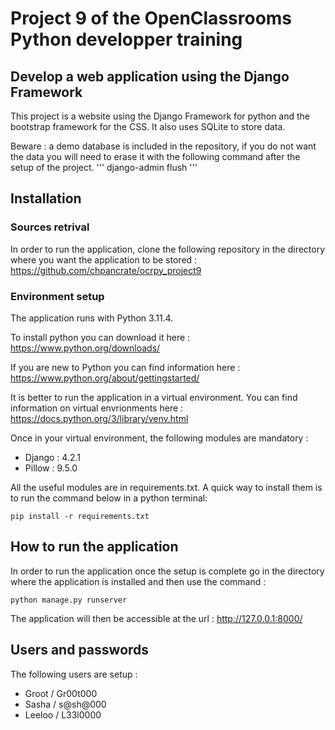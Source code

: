# Project 9 of the OpenClassrooms Python developper training

## Develop a web application using the Django Framework

This project is a website using the Django Framework for python and the bootstrap framework for the CSS.
It also uses SQLite to store data.

Beware : a demo database is included in the repository, if you do not want the data you will need to erase it with the following command after the setup of the project.
'''
django-admin flush
''' 

## Installation

### Sources retrival

In order to run the application, clone the following repository in the directory where you want the application to be stored : https://github.com/chpancrate/ocrpy_project9


### Environment setup 

The application runs with Python 3.11.4.

To install python you can download it here : https://www.python.org/downloads/

If you are new to Python you can find information here : https://www.python.org/about/gettingstarted/ 

It is better to run the application in a virtual environment. You can find information on virtual envrionments here : https://docs.python.org/3/library/venv.html 

Once in your virtual environment, the following modules are mandatory :
- Django : 4.2.1
- Pillow : 9.5.0

All the useful modules are in requirements.txt. A quick way to install them is to run the command below in a python terminal:
```
pip install -r requirements.txt
```

## How to run the application

In order to run the application once the setup is complete go in the directory where the application is installed and then use the command : 
```
python manage.py runserver
```

The application will then be accessible at the url : http://127.0.0.1:8000/

## Users and passwords

The following users are setup :
- Groot / Gr00t000
- Sasha / s@sh@000 
- Leeloo / L33l0000